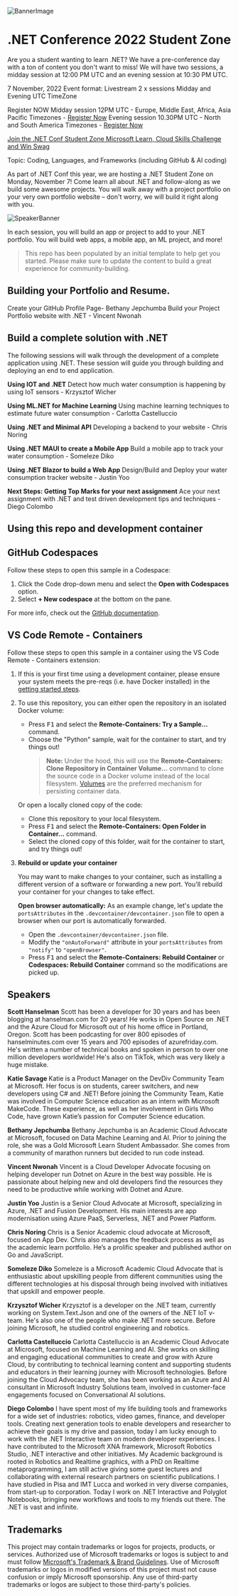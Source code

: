 ![BannerImage](images/EventCard_10banner.png)
# .NET Conference 2022 Student Zone 

Are you a student wanting to learn .NET? We have a pre-conference day with a ton of content you don't want to miss! We will have two sessions, a midday session at 12:00 PM UTC and an evening session at 10:30 PM UTC.

7 November, 2022 
Event format: Livestream 2 x sessions Midday and Evening UTC TimeZone 


Register NOW 
Midday session 12PM UTC  - Europe, Middle East, Africa, Asia Pacific Timezones - [Register Now](https://reactor.microsoft.com/en-us/reactor/events/17374/?WT.mc_id=academic-78652-leestott)
Evening session 10.30PM UTC - North and South America Timezones - [Register Now](https://reactor.microsoft.com/en-us/reactor/events/17373/?WT.mc_id=academic-78652-leestott)


[Join the .NET Conf Student Zone Microsoft Learn, Cloud Skills Challenge and Win Swag](http://aka.ms/dotnetstudententry ) 
 

Topic: Coding, Languages, and Frameworks (including GitHub & AI coding)

As part of .NET Conf this year, we are hosting a .NET Student Zone on Monday, November 7! Come learn all about .NET and follow-along as we build some awesome projects. You will walk away with a project portfolio on your very own portfolio website – don't worry, we will build it right along with you.

![SpeakerBanner](images/EventCard_10Speaker.png)

In each session, you will build an app or project to add to your .NET portfolio. You will build web apps, a mobile app, an ML project, and more!


> This repo has been populated by an initial template to help get you started. Please
> make sure to update the content to build a great experience for community-building.

## Building your Portfolio and Resume.
Create your GitHub Profile Page- Bethany Jepchumba
Build your Project Portfolio website with .NET - Vincent Nwonah

## Build a complete solution with .NET

The following sessions will walk through the development of a complete application using .NET. These session will guide you through building and deploying an end to end application.

<b>Using IOT and .NET</b>
Detect how much water consumption is happening by using IoT sensors - Krzysztof Wicher

<b>Using ML.NET for Machine Learning</b>
Using machine learning techniques to estimate future water consumption - Carlotta Castelluccio

<b>Using .NET and Minimal API</b>
Developing a backend to your website - Chris Noring

<b>Using .NET MAUI to create a Mobile App</b>
Build a mobile app to track your water consumption - Someleze Diko

<b>Using .NET Blazor to build a Web App</b>
Design/Build and Deploy your water consumption tracker website - Justin Yoo

<b>Next Steps: Getting Top Marks for your next assignment</b>
Ace your next assignment with .NET and test driven development tips and techniques - Diego Colombo

## Using this repo and development container

## GitHub Codespaces

Follow these steps to open this sample in a Codespace:
1. Click the Code drop-down menu and select the **Open with Codespaces** option.
1. Select **+ New codespace** at the bottom on the pane.

For more info, check out the [GitHub documentation](https://docs.github.com/en/free-pro-team@latest/github/developing-online-with-codespaces/creating-a-codespace#creating-a-codespace).

## VS Code Remote - Containers
Follow these steps to open this sample in a container using the VS Code Remote - Containers extension:

1. If this is your first time using a development container, please ensure your system meets the pre-reqs (i.e. have Docker installed) in the [getting started steps](https://aka.ms/vscode-remote/containers/getting-started).

2. To use this repository, you can either open the repository in an isolated Docker volume:

    - Press <kbd>F1</kbd> and select the **Remote-Containers: Try a Sample...** command.
    - Choose the "Python" sample, wait for the container to start, and try things out!
        > **Note:** Under the hood, this will use the **Remote-Containers: Clone Repository in Container Volume...** command to clone the source code in a Docker volume instead of the local filesystem. [Volumes](https://docs.docker.com/storage/volumes/) are the preferred mechanism for persisting container data.   

   Or open a locally cloned copy of the code:

   - Clone this repository to your local filesystem.
   - Press <kbd>F1</kbd> and select the **Remote-Containers: Open Folder in Container...** command.
   - Select the cloned copy of this folder, wait for the container to start, and try things out!

3. **Rebuild or update your container**

   You may want to make changes to your container, such as installing a different version of a software or forwarding a new port. You'll rebuild your container for your changes to take effect. 

   **Open browser automatically:** As an example change, let's update the `portsAttributes` in the `.devcontainer/devcontainer.json` file to open a browser when our port is automatically forwarded.
   
   - Open the `.devcontainer/devcontainer.json` file.
   - Modify the `"onAutoForward"` attribute in your `portsAttributes` from `"notify"` to `"openBrowser"`.
   - Press <kbd>F1</kbd> and select the **Remote-Containers: Rebuild Container** or **Codespaces: Rebuild Container** command so the modifications are picked up.  

## Speakers

<b>Scott Hanselman</b>
Scott has been a developer for 30 years and has been blogging at hanselman.com for 20 years! He works in Open Source on .NET and the Azure Cloud for Microsoft out of his home office in Portland, Oregon. Scott has been podcasting for over 800 episodes of hanselminutes.com over 15 years and 700 episodes of azurefriday.com. He's written a number of technical books and spoken in person to over one million developers worldwide! He's also on TikTok, which was very likely a huge mistake.

<b>Katie Savage </b>
Katie is a Product Manager on the DevDiv Community Team at Microsoft. Her focus is on students, career switchers, and new developers using C# and .NET! Before joining the Community Team, Katie was involved in Computer Science education as an intern with Microsoft MakeCode. These experience, as well as her involvement in Girls Who Code, have grown Katie’s passion for Computer Science education.

<b>Bethany Jepchumba</b>
Bethany Jepchumba is an Academic Cloud Advocate at Microsoft, focused on Data Machine Learning and AI. Prior to joining the role, she was a Gold Microsoft Learn Student Ambassador. She comes from a community of marathon runners but decided to run code instead.

<b>Vincent Nwonah</b>
Vincent is a Cloud Developer Advocate focusing on helping developer run Dotnet on Azure in the best way possible. He is passionate about helping new and old developers find the resources they need to be productive while working with Dotnet and Azure.

<b>Justin Yoo</b>
Justin is a Senior Cloud Advocate at Microsoft, specializing in Azure, .NET and Fusion Development. His main interests are app modernisation using Azure PaaS, Serverless, .NET and Power Platform.

<b>Chris Noring</b>
Chris is a Senior Academic cloud advocate at Microsoft, focused on App Dev. Chris also manages the feedback process as well as the academic learn portfolio. He’s a prolific speaker and published author on Go and JavaScript.

<b>Someleze Diko</b>
Someleze is a Microsoft Academic Cloud Advocate that is enthusiastic about upskilling people from different communities using the different technologies at his disposal through being involved with initiatives that upskill and empower people.

<b>Krzysztof Wicher</b>
Krzysztof is a developer on the .NET team, currently working on System.Text.Json and one of the owners of the .NET IoT v-team. He's also one of the people who make .NET more secure. Before joining Microsoft, he studied control engineering and robotics.

<b>Carlotta Castelluccio</b>
Carlotta Castelluccio is an Academic Cloud Advocate at Microsoft, focused on Machine Learning and AI. She works on skilling and engaging educational communities to create and grow with Azure Cloud, by contributing to technical learning content and supporting students and educators in their learning journey with Microsoft technologies. Before joining the Cloud Advocacy team, she has been working as an Azure and AI consultant in Microsoft Industry Solutions team, involved in customer-face engagements focused on Conversational AI solutions.

<b>Diego Colombo</b>
I have spent most of my life building tools and frameworks for a wide set of industries: robotics, video games, finance, and developer tools. Creating next generation tools to enable developers and researcher to achieve their goals is my drive and passion, today I am lucky enough to work with the .NET Interactive team on modern developer experiences. I have contributed to the Microsoft XNA framework, Microsoft Robotics Studio, .NET interactive and other initiatives. My Academic background is rooted in Robotics and Realtime graphics, with a PhD on Realtime metaprogramming, I am still active giving some guest lectures and collaborating with external research partners on scientific publications. I have studied in Pisa and IMT Lucca and worked in very diverse companies, from start-up to corporation. Today I work on .NET Interactive and Polyglot Notebooks, bringing new workflows and tools to my friends out there. The .NET is vast and infinite.

## Trademarks

This project may contain trademarks or logos for projects, products, or services. Authorized use of Microsoft 
trademarks or logos is subject to and must follow 
[Microsoft's Trademark & Brand Guidelines](https://www.microsoft.com/en-us/legal/intellectualproperty/trademarks/usage/general).
Use of Microsoft trademarks or logos in modified versions of this project must not cause confusion or imply Microsoft sponsorship.
Any use of third-party trademarks or logos are subject to those third-party's policies.

